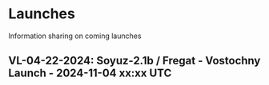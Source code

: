 # Launches
Information sharing on coming launches

## VL-04-22-2024: Soyuz-2.1b / Fregat - Vostochny Launch - 2024-11-04 xx:xx UTC
